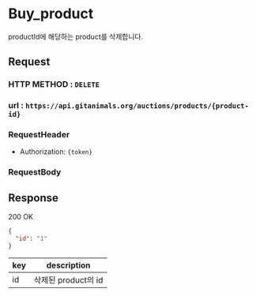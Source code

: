 # Buy_product

productId에 해당하는 product를 삭제합니다.

## Request

### HTTP METHOD : `DELETE`

### url : `https://api.gitanimals.org/auctions/products/{product-id}`

### RequestHeader

- Authorization: `{token}`

### RequestBody

## Response

200 OK

```json
{
  "id": "1"
}
```

| key | description     |
|-----|-----------------|
| id  | 삭제된 product의 id |
